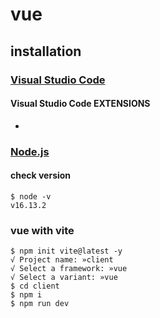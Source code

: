 # vue

## installation

### [Visual Studio Code](https://code.visualstudio.com)

#### Visual Studio Code EXTENSIONS

-

### [Node.js](https://nodejs.org/ko)

#### check version

```console
$ node -v
v16.13.2
```

### vue with vite

```console
$ npm init vite@latest -y
√ Project name: »client
√ Select a framework: »vue
√ Select a variant: »vue
$ cd client
$ npm i
$ npm run dev
```
